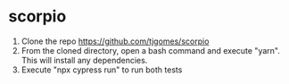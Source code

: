 # scorpio

1. Clone the repo https://github.com/tjgomes/scorpio
2. From the cloned directory, open a bash command and execute "yarn". This will install any dependencies.
3. Execute "npx cypress run" to run both tests
